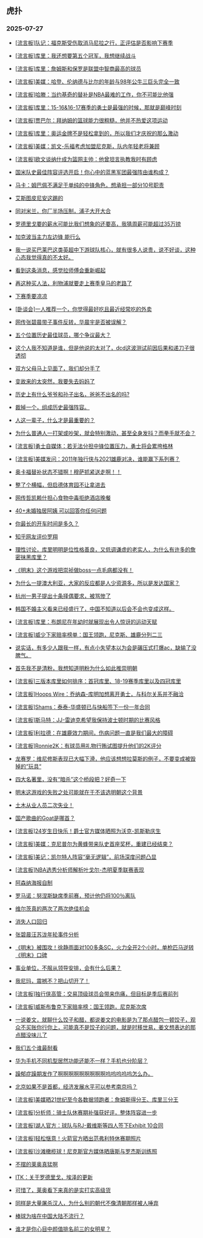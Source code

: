 ## 虎扑 
### 2025-07-27

+ [[流言板]队记：福克斯受伤取消马尼拉之行，正评估是否影响下赛季](https://bbs.hupu.com/633966300.html)

+ [[流言板]库里：我还想要第五个冠军，我想继续战斗](https://bbs.hupu.com/633966072.html)

+ [[流言板]库里：詹姆斯和保罗是联盟中智商最高的球员](https://bbs.hupu.com/633967020.html)

+ [[流言板]美媒：哈登、伦纳德与比尔的年龄与98年公牛三巨头完全一致](https://bbs.hupu.com/633969321.html)

+ [[流言板]哈滕：当约基奇的替补是NBA最难的工作，你不可能比他强](https://bbs.hupu.com/633967523.html)

+ [[流言板]库里：15-16&amp;16-17赛季的勇士是最强的时候，那就是巅峰时刻](https://bbs.hupu.com/633967700.html)

+ [[流言板]贾巴尔：拜纳姆的篮球能力很粗糙，他并不热爱这项运动](https://bbs.hupu.com/633966675.html)

+ [[流言板]库里：奥运金牌不是轻松拿到的，所以我们才庆祝的那么激动](https://bbs.hupu.com/633968151.html)

+ [[流言板]美媒：凯文-乐福考虑加盟尼克斯，队内年轻老将兼顾](https://bbs.hupu.com/633967337.html)

+ [[流言板]欧文谈纳什成为篮网主帅：他曾坦言执教我时有顾虑](https://bbs.hupu.com/633966712.html)

+ [国米队史最佳阵容评选开启！你心中的蓝黑军团最强阵由谁构成？](https://bbs.hupu.com/633961062.html)

+ [马卡：姆巴佩不满足于单纯的中锋角色，想承担一部分10号职责](https://bbs.hupu.com/633959428.html)

+ [艾斯图皮尼安这踢的](https://bbs.hupu.com/633966835.html)

+ [同对米兰，你厂半场压制，浦子大开大合](https://bbs.hupu.com/633966207.html)

+ [罗德里戈要的薪水可能比我们想象的还要高，我猜周薪可能超过35万镑](https://bbs.hupu.com/633960339.html)

+ [加克波当主力左边锋 能行么 ](https://bbs.hupu.com/633966797.html)

+ [我一说买巴莱巴这类英超中下游球队核心，就有很多人说贵，说不好谈，这种心态我觉得真的不太好。](https://bbs.hupu.com/633961252.html)

+ [看到这条消息，感觉拉师傅会重新崛起](https://bbs.hupu.com/633963410.html)

+ [再这种买人法，利物浦就要走上赛季皇马的老路了](https://bbs.hupu.com/633969038.html)

+ [下赛季要凉凉](https://bbs.hupu.com/633966316.html)

+ [[卧谈会]一人推荐一个，你觉得最好吃且最近经常吃的外卖](https://bbs.hupu.com/633967573.html)

+ [网传张碧晨带子事件反转，华晨宇是否被误解？](https://bbs.hupu.com/633965985.html)

+ [五个位置历史最佳球员，哪个争议最大？](https://bbs.hupu.com/633963964.html)

+ [这个人我不知道是谁，但是他说的太对了，dcd这波测试前因后果和递刀子很透彻](https://bbs.hupu.com/633965417.html)

+ [双方父母马上见面了，我们却分手了](https://bbs.hupu.com/633963774.html)

+ [变故来的太突然，我要失去妈妈了](https://bbs.hupu.com/633965371.html)

+ [历史上有什么爷爷和孙子出名，爸爸不出名的吗?](https://bbs.hupu.com/633963600.html)

+ [裁掉一个，组成历史最强阵容。](https://bbs.hupu.com/633963939.html)

+ [人这一辈子，什么才是最重要的？ ](https://bbs.hupu.com/633964191.html)

+ [为什么普通人一打架或吵架，就会特别激动，甚至全身发抖？而拳手就不会？](https://bbs.hupu.com/633963368.html)

+ [[流言板]勇士自媒体：若无法分担中锋位置压力，勇士将会累垮格林](https://bbs.hupu.com/633969770.html)

+ [[流言板]美媒发问：2011年独行侠与2021雄鹿对决，谁能赢下系列赛？](https://bbs.hupu.com/633967995.html)

+ [奥卡福替补状态不错啊！穆萨抓紧送走啊！！](https://bbs.hupu.com/633966141.html)

+ [整了个横幅，但启德体育园不让拿进去](https://bbs.hupu.com/633964058.html)

+ [网传哲凯赖什担心食物中毒拒绝酒店晚餐](https://bbs.hupu.com/633962108.html)

+ [40+未婚独居阿姨 可以回答你任何问题](https://bbs.hupu.com/633968845.html)

+ [你最长的开车时间是多久？](https://bbs.hupu.com/633967862.html)

+ [知乎网友评价罗翔](https://bbs.hupu.com/633967698.html)

+ [理性讨论，库里明明是位性格善良，又低调谦虚的老实人，为什么有许多的詹密抹黑库里？](https://bbs.hupu.com/633967073.html)

+ [《明末》这个游戏把崇祯做boss一点毛病都没有！](https://bbs.hupu.com/633969781.html)

+ [为什么一提澳大利亚，大家的反应都是人少资源多，所以是发达国家？](https://bbs.hupu.com/633969602.html)

+ [杭州一男子提出十条择偶要求，被骂惨了](https://bbs.hupu.com/633969242.html)

+ [韩国不婚主义看来已经盛行了，中国不知道以后会不会也变成这样。](https://bbs.hupu.com/633969085.html)

+ [[流言板]库里：布朗尼在年幼时就展现出令人惊讶的运动天赋](https://bbs.hupu.com/633968960.html)

+ [[流言板]威少下家赔率榜单：国王领跑，尼克斯、雄鹿分列二三](https://bbs.hupu.com/633969074.html)

+ [说实话，有多少人跟我一样，有点小失望本以为会是碾压式打爆ac，缺输了没脾气。](https://bbs.hupu.com/633967563.html)

+ [首先我不是清粉，我想知道明粉为什么如此推崇明朝](https://bbs.hupu.com/633970822.html)

+ [[流言板]三版本库里如何排序：首冠库里、18-19赛季库里以及四冠库里](https://bbs.hupu.com/633968238.html)

+ [[流言板]Hoops Wire：乔纳森-库明加想离开勇士，与科尔关系并不融洽](https://bbs.hupu.com/633971095.html)

+ [[流言板]Shams：泰泰-华盛顿已与快船签下一份一年合同](https://bbs.hupu.com/633971808.html)

+ [[流言板]斯马特：JJ-雷迪克希望我保持波士顿时期的比赛风格](https://bbs.hupu.com/633971211.html)

+ [[流言板]利拉德：在雄鹿效力期间，伤病问题一直是我们最大的障碍](https://bbs.hupu.com/633970814.html)

+ [[流言板]Ronnie2K：有球员用礼物行贿试图提升他们的2K评分](https://bbs.hupu.com/633971610.html)

+ [龙赛罗：维尼修斯表现已大幅下滑，他应该想想拉莫斯的例子，不要变成被毁掉的“玩具“](https://bbs.hupu.com/633962366.html)

+ [四大名著里，没有“暗杀”这个桥段把？好奇一下](https://bbs.hupu.com/633968476.html)

+ [明末这游戏的失败之处可能就在于不该选明朝这个背景](https://bbs.hupu.com/633971332.html)

+ [土木从业人员二次失业！](https://bbs.hupu.com/633969756.html)

+ [国产歌曲的Goat是哪首？](https://bbs.hupu.com/633968179.html)

+ [[流言板]24岁生日快乐！爵士官方媒体晒照为沃克-凯斯勒庆生](https://bbs.hupu.com/633970866.html)

+ [[流言板]美媒：克尼普尔为黄蜂带来队史首座奖杯，重建已经结束？](https://bbs.hupu.com/633970750.html)

+ [[流言板]美记：凯尔特人阵容“毫无逻辑”，前场深度问题凸显](https://bbs.hupu.com/633971379.html)

+ [[流言板]NBA选秀分析师解析叶戈尔-杰明夏季联赛表现](https://bbs.hupu.com/633970107.html)

+ [阿森纳海报自制](https://bbs.hupu.com/633969311.html)

+ [罗马诺：努涅斯缺席季前赛，预计他仍将100％离队](https://bbs.hupu.com/633963491.html)

+ [维尔茨真的两次了两次绝佳机会](https://bbs.hupu.com/633965338.html)

+ [消失人口回归](https://bbs.hupu.com/633971743.html)

+ [张碧晨汪苏泷年轮事件分析](https://bbs.hupu.com/633971549.html)

+ [《明末》被围攻！徐静雨面对100多条SC，火力全开2个小时，单枪匹马逆转《明末》口碑](https://bbs.hupu.com/633969858.html)

+ [事业单位，不服从领导安排，会有什么后果？](https://bbs.hupu.com/633971330.html)

+ [我尼玛，震撼不？把山切开了！](https://bbs.hupu.com/633970003.html)

+ [[流言板]独行侠高管：交易顶级球员会带来伤痛，但目标是季后赛前列](https://bbs.hupu.com/633971720.html)

+ [[流言板]威斯布鲁克下家赔率榜：国王领跑，尼克斯次席](https://bbs.hupu.com/633971568.html)

+ [一说姜文，就聊什么饺子和醋，都说姜文的电影是为了那点醋包一顿饺子，观众不买账你行你上，可能真不是饺子的问题，就是时移世易，姜文想表达的那点醋没味儿了](https://bbs.hupu.com/633970578.html)

+ [我们五个谁最耐看](https://bbs.hupu.com/633971492.html)

+ [华为手机不同机型居然功能还能不一样？手机也分阶层？](https://bbs.hupu.com/633971306.html)

+ [躁郁症躁期发作了啊啊啊啊啊啊啊啊啊呜呜呜呜呜怎么办。](https://bbs.hupu.com/633971685.html)

+ [北京如果不是首都，经济发展水平可以参考南京吗？](https://bbs.hupu.com/633972194.html)

+ [[流言板]美媒晒21世纪至今各数据领跑者：詹姆斯得分王、库里三分王](https://bbs.hupu.com/633973086.html)

+ [[流言板]分析师：骑士队休赛期补强获好评，整体阵容进一步](https://bbs.hupu.com/633971704.html)

+ [[流言板]湖人官方：球队与RJ-戴维斯等四人签下Exhibit 10合同](https://bbs.hupu.com/633972582.html)

+ [[流言板]轻松惬意！火箭官方晒出范弗利特休赛期照片](https://bbs.hupu.com/633971942.html)

+ [[流言板]沙滩橄榄球！尼克斯官方媒体晒唐斯与罗杰斯训练照](https://bbs.hupu.com/633971448.html)

+ [不摆的莱奥真猛啊](https://bbs.hupu.com/633966212.html)

+ [ITK：关于罗德里戈，埃泽的更新](https://bbs.hupu.com/633969617.html)

+ [可惜了，莱奥看下来真的是实打实高级货](https://bbs.hupu.com/633965993.html)

+ [同样是大量屠杀汉人，为什么别的朝代不像清朝那样被人唾弃](https://bbs.hupu.com/633971617.html)

+ [棒球为啥在中国大陆不流行？](https://bbs.hupu.com/633973709.html)

+ [谁才是你心目中颜值排名前三的女明星？](https://bbs.hupu.com/633971445.html)

